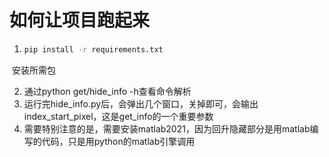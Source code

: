 # 如何让项目跑起来

1. ```bash
   pip install -r requirements.txt
   ```

​	安装所需包

2. 通过python get/hide_info -h查看命令解析
3. 运行完hide_info.py后，会弹出几个窗口，关掉即可，会输出index_start_pixel，这是get_info的一个重要参数
4. 需要特别注意的是，需要安装matlab2021，因为回升隐藏部分是用matlab编写的代码，只是用python的matlab引擎调用
